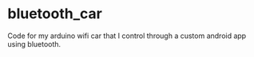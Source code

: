 # bluetooth_car
Code for my arduino wifi car that I control through a custom android app using bluetooth.
